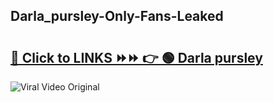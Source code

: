 
 ## Darla_pursley-Only-Fans-Leaked

# <h2><a href="https://clipsfans.com/Darla_pursley&ref=git">🔗 Click to LINKS ⏩⏩ 👉 🟢 Darla pursley </a></h2>

<a href="https://clipsfans.com/Darla_pursley&ref=git" rel="nofollow" data-target="animated-image.originalLink"><img src="https://i.ibb.co.com/xMMVF88/686577567.gif" alt="Viral Video Original" style="max-width: 100%; display: inline-block;" data-target="animated-image.originalImage"></a>
